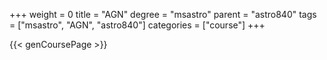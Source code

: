 +++
weight = 0
title = "AGN"
degree = "msastro"
parent = "astro840"
tags = ["msastro", "AGN", "astro840"]
categories = ["course"]
+++

{{< genCoursePage >}}
